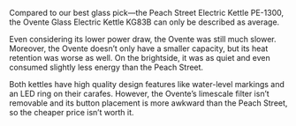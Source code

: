 Compared to our best glass pick—the Peach Street Electric Kettle PE-1300, the Ovente Glass Electric Kettle KG83B can only be described as average.

Even considering its lower power draw, the Ovente was still much slower. Moreover, the Ovente doesn’t only have a smaller capacity, but its heat retention was worse as well. On the brightside, it was as quiet and even consumed slightly less energy than the Peach Street.

Both kettles have high quality design features like water-level markings and an LED ring on their carafes. However, the Ovente’s limescale filter isn’t removable and its button placement is more awkward than the Peach Street, so the cheaper price isn’t worth it.